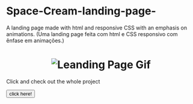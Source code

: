 # Space-Cream-landing-page-
A landing page made with html and responsive CSS with an emphasis on animations. (Uma landing page feita com html e CSS responsivo com ênfase em animações.)
 <h1 align="center"> 
  <img alt="Leanding Page Gif" title="#shift_alt" src="./assets/space cream.gif" />
</h1>

<p>Click and check out the whole project </p> <a href="https://luiszkm.github.io/Space-Cream-landing-page-/" target="_blank"><button>click here!</button></a>
